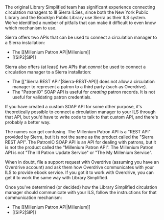 The original Library Simplified team has significant experience connecting circulation managers to III Sierra ILSes, since both the New York Public Library and the Brooklyn Public Library use Sierra as their ILS system. We've identified a number of pitfalls that can make it difficult to even know which mechanism to use.

Sierra offers two APIs that can be used to connect a circulation manager to a Sierra installation:
 - The [[Millenium Patron API|Millenium]]
 - [[SIP2|SIP]]

Sierra also offers (at least) two APIs that _cannot_ be used to connect a circulation manager to a Sierra installation:
 - The [["Sierra REST API"|Sierra-REST-API]] does not allow a circulation manager to represent a patron to a third party (such as Overdrive).
 - The "PatronIO" SOAP API is useful for _creating_ patron records. It is not useful for validating patron credentials.

If you have created a custom SOAP API for some other purpose, it's theoretically possible to connect a circulation manager to your ILS through that API, but you'd have to write code to talk to that custom API, and there's probably a better way.

The names can get confusing. The Millenium Patron API is a "REST API" provided by Sierra, but it is not the same as the product called the "Sierra REST API". The PatronIO SOAP API is an API for dealing with patrons, but it is not the product called the "Millenium Patron API". The Millenium Patron API is not "The III Patron Update Service" or "The My Millenium Service".

When in doubt, file a support request with Overdrive (assuming you have an Overdrive account) and ask them how Overdrive communicates with your ILS to provide ebook service. If you got it to work with Overdrive, you can get it to work the same way with Library Simplified.

Once you've determined (or decided) how the Library Simplified circulation manager should communicate with your ILS, follow the instructions for that communication mechanism:

 - The [[Millenium Patron API|Millenium]]
 - [[SIP2|SIP]]